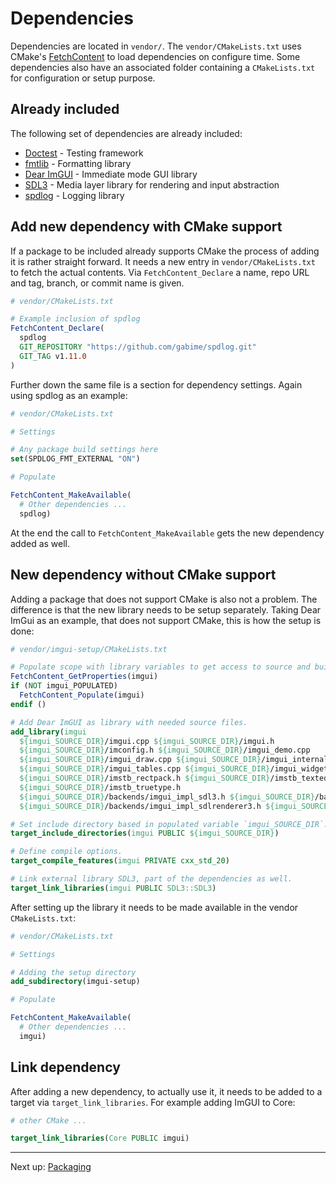 # Dependencies

Dependencies are located in `vendor/`. The `vendor/CMakeLists.txt` uses
CMake's [FetchContent](https://cmake.org/cmake/help/latest/module/FetchContent.html) to load dependencies on configure
time. Some dependencies also have an associated folder containing a `CMakeLists.txt` for configuration or setup purpose.

## Already included

The following set of dependencies are already included:

- [Doctest](https://github.com/doctest/doctest) - Testing framework
- [fmtlib](https://fmt.dev/latest/index.html) - Formatting library
- [Dear ImGUI](https://github.com/ocornut/imgui) - Immediate mode GUI library
- [SDL3](https://www.libsdl.org) - Media layer library for rendering and input abstraction
- [spdlog](https://github.com/gabime/spdlog) - Logging library

## Add new dependency with CMake support

If a package to be included already supports CMake the process of adding it is rather straight forward. It needs a new
entry in `vendor/CMakeLists.txt` to fetch the actual contents. Via `FetchContent_Declare` a name, repo URL and tag,
branch, or commit name is given.

```cmake
# vendor/CMakeLists.txt

# Example inclusion of spdlog
FetchContent_Declare(
  spdlog
  GIT_REPOSITORY "https://github.com/gabime/spdlog.git"
  GIT_TAG v1.11.0
)
```

Further down the same file is a section for dependency settings. Again using spdlog as an example:

```cmake
# vendor/CMakeLists.txt

# Settings

# Any package build settings here
set(SPDLOG_FMT_EXTERNAL "ON")

# Populate

FetchContent_MakeAvailable(
  # Other dependencies ...
  spdlog)
```

At the end the call to `FetchContent_MakeAvailable` gets the new dependency added as well.

## New dependency without CMake support

Adding a package that does not support CMake is also not a problem. The difference is that the new library needs to be
setup separately. Taking Dear ImGui as an example, that does not support CMake, this is how the setup is
done:

```cmake
# vendor/imgui-setup/CMakeLists.txt

# Populate scope with library variables to get access to source and build directories.
FetchContent_GetProperties(imgui)
if (NOT imgui_POPULATED)
  FetchContent_Populate(imgui)
endif ()

# Add Dear ImGUI as library with needed source files.
add_library(imgui
  ${imgui_SOURCE_DIR}/imgui.cpp ${imgui_SOURCE_DIR}/imgui.h
  ${imgui_SOURCE_DIR}/imconfig.h ${imgui_SOURCE_DIR}/imgui_demo.cpp
  ${imgui_SOURCE_DIR}/imgui_draw.cpp ${imgui_SOURCE_DIR}/imgui_internal.h
  ${imgui_SOURCE_DIR}/imgui_tables.cpp ${imgui_SOURCE_DIR}/imgui_widgets.cpp
  ${imgui_SOURCE_DIR}/imstb_rectpack.h ${imgui_SOURCE_DIR}/imstb_textedit.h
  ${imgui_SOURCE_DIR}/imstb_truetype.h
  ${imgui_SOURCE_DIR}/backends/imgui_impl_sdl3.h ${imgui_SOURCE_DIR}/backends/imgui_impl_sdl3.cpp
  ${imgui_SOURCE_DIR}/backends/imgui_impl_sdlrenderer3.h ${imgui_SOURCE_DIR}/backends/imgui_impl_sdlrenderer3.cpp)

# Set include directory based in populated variable `imgui_SOURCE_DIR`.
target_include_directories(imgui PUBLIC ${imgui_SOURCE_DIR})

# Define compile options.
target_compile_features(imgui PRIVATE cxx_std_20)

# Link external library SDL3, part of the dependencies as well.
target_link_libraries(imgui PUBLIC SDL3::SDL3)
```

After setting up the library it needs to be made available in the vendor `CMakeLists.txt`:

```cmake
# vendor/CMakeLists.txt

# Settings

# Adding the setup directory
add_subdirectory(imgui-setup)

# Populate

FetchContent_MakeAvailable(
  # Other dependencies ...
  imgui)
```

## Link dependency

After adding a new dependency, to actually use it, it needs to be added to a target via `target_link_libraries`. For
example adding ImGUI to Core:

```cmake
# other CMake ...

target_link_libraries(Core PUBLIC imgui)
```

***

Next up: [Packaging](Packaging.md)
